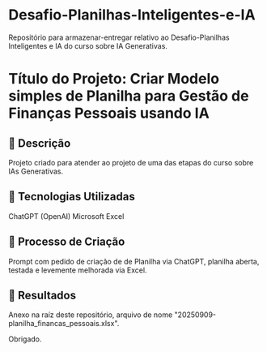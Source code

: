 # Desafio-Planilhas-Inteligentes-e-IA
Repositório para armazenar-entregar relativo ao Desafio-Planilhas Inteligentes e IA do curso sobre IA Generativas.

# Título do Projeto: Criar Modelo simples de Planilha para Gestão de Finanças Pessoais usando IA

## 📒 Descrição
Projeto criado para atender ao projeto de uma das etapas do curso sobre IAs Generativas.

## 🤖 Tecnologias Utilizadas
ChatGPT (OpenAI)
Microsoft Excel

## 🧐 Processo de Criação
Prompt com pedido de criação de de Planilha via ChatGPT, planilha aberta, testada e levemente melhorada via Excel.

## 🚀 Resultados
Anexo na raíz deste repositório, arquivo de nome "20250909-planilha_financas_pessoais.xlsx".

Obrigado.
